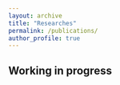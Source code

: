```yaml
---
layout: archive
title: "Researches"
permalink: /publications/
author_profile: true
---
```

Working in progress
-------------------
